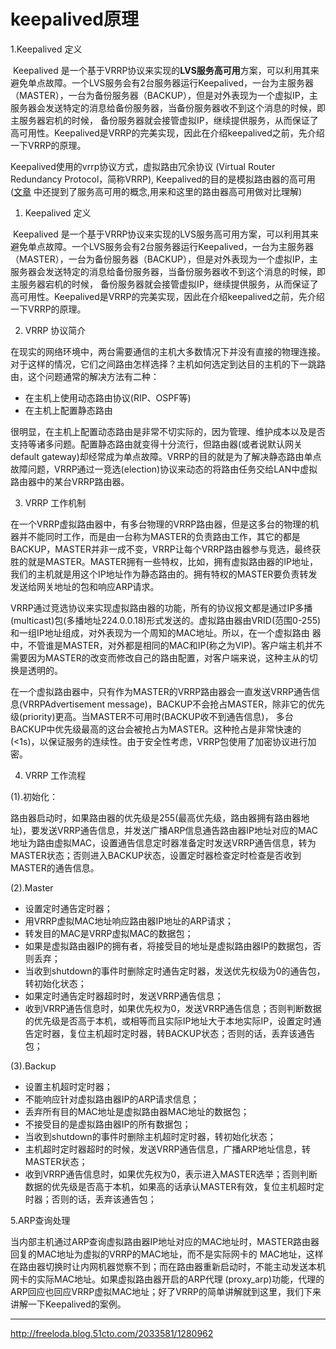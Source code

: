 # keepalived原理

1.Keepalived 定义

​       Keepalived 是一个基于VRRP协议来实现的**LVS服务高可用**方案，可以利用其来避免单点故障。一个LVS服务会有2台服务器运行Keepalived，一台为主服务器（MASTER），一台为备份服务器（BACKUP），但是对外表现为一个虚拟IP，主服务器会发送特定的消息给备份服务器，当备份服务器收不到这个消息的时候，即主服务器宕机的时候， 备份服务器就会接管虚拟IP，继续提供服务，从而保证了高可用性。Keepalived是VRRP的完美实现，因此在介绍keepalived之前，先介绍一下VRRP的原理。

Keepalived使用的vrrp协议方式，虚拟路由冗余协议 (Virtual Router Redundancy Protocol，简称VRRP), Keepalived的目的是模拟路由器的高可用([文章](http://freeloda.blog.51cto.com/2033581/1280962) 中还提到了服务高可用的概念,用来和这里的路由器高可用做对比理解)



1. Keepalived 定义

​       Keepalived 是一个基于VRRP协议来实现的LVS服务高可用方案，可以利用其来避免单点故障。一个LVS服务会有2台服务器运行Keepalived，一台为主服务器（MASTER），一台为备份服务器（BACKUP），但是对外表现为一个虚拟IP，主服务器会发送特定的消息给备份服务器，当备份服务器收不到这个消息的时候，即主服务器宕机的时候， 备份服务器就会接管虚拟IP，继续提供服务，从而保证了高可用性。Keepalived是VRRP的完美实现，因此在介绍keepalived之前，先介绍一下VRRP的原理。

2. VRRP 协议简介

在现实的网络环境中，两台需要通信的主机大多数情况下并没有直接的物理连接。对于这样的情况，它们之间路由怎样选择？主机如何选定到达目的主机的下一跳路由，这个问题通常的解决方法有二种：

- 在主机上使用动态路由协议(RIP、OSPF等)
- 在主机上配置静态路由

很明显，在主机上配置动态路由是非常不切实际的，因为管理、维护成本以及是否支持等诸多问题。配置静态路由就变得十分流行，但路由器(或者说默认网关default gateway)却经常成为单点故障。VRRP的目的就是为了解决静态路由单点故障问题，VRRP通过一竞选(election)协议来动态的将路由任务交给LAN中虚拟路由器中的某台VRRP路由器。

3. VRRP 工作机制

​       在一个VRRP虚拟路由器中，有多台物理的VRRP路由器，但是这多台的物理的机器并不能同时工作，而是由一台称为MASTER的负责路由工作，其它的都是BACKUP，MASTER并非一成不变，VRRP让每个VRRP路由器参与竞选，最终获胜的就是MASTER。MASTER拥有一些特权，比如，拥有虚拟路由器的IP地址，我们的主机就是用这个IP地址作为静态路由的。拥有特权的MASTER要负责转发发送给网关地址的包和响应ARP请求。

​       VRRP通过竞选协议来实现虚拟路由器的功能，所有的协议报文都是通过IP多播(multicast)包(多播地址224.0.0.18)形式发送的。虚拟路由器由VRID(范围0-255)和一组IP地址组成，对外表现为一个周知的MAC地址。所以，在一个虚拟路由 器中，不管谁是MASTER，对外都是相同的MAC和IP(称之为VIP)。客户端主机并不需要因为MASTER的改变而修改自己的路由配置，对客户端来说，这种主从的切换是透明的。

​       在一个虚拟路由器中，只有作为MASTER的VRRP路由器会一直发送VRRP通告信息(VRRPAdvertisement message)，BACKUP不会抢占MASTER，除非它的优先级(priority)更高。当MASTER不可用时(BACKUP收不到通告信息)， 多台BACKUP中优先级最高的这台会被抢占为MASTER。这种抢占是非常快速的(<1s)，以保证服务的连续性。由于安全性考虑，VRRP包使用了加密协议进行加密。

4. VRRP 工作流程

(1).初始化：    

​	路由器启动时，如果路由器的优先级是255(最高优先级，路由器拥有路由器地址)，要发送VRRP通告信息，并发送广播ARP信息通告路由器IP地址对应的MAC地址为路由虚拟MAC，设置通告信息定时器准备定时发送VRRP通告信息，转为MASTER状态；否则进入BACKUP状态，设置定时器检查定时检查是否收到MASTER的通告信息。

(2).Master

- 设置定时通告定时器；
- 用VRRP虚拟MAC地址响应路由器IP地址的ARP请求；
- 转发目的MAC是VRRP虚拟MAC的数据包；
- 如果是虚拟路由器IP的拥有者，将接受目的地址是虚拟路由器IP的数据包，否则丢弃；
- 当收到shutdown的事件时删除定时通告定时器，发送优先权级为0的通告包，转初始化状态；
- 如果定时通告定时器超时时，发送VRRP通告信息；
- 收到VRRP通告信息时，如果优先权为0，发送VRRP通告信息；否则判断数据的优先级是否高于本机，或相等而且实际IP地址大于本地实际IP，设置定时通告定时器，复位主机超时定时器，转BACKUP状态；否则的话，丢弃该通告包；

(3).Backup

- 设置主机超时定时器；
- 不能响应针对虚拟路由器IP的ARP请求信息；
- 丢弃所有目的MAC地址是虚拟路由器MAC地址的数据包；
- 不接受目的是虚拟路由器IP的所有数据包；
- 当收到shutdown的事件时删除主机超时定时器，转初始化状态；
- 主机超时定时器超时的时候，发送VRRP通告信息，广播ARP地址信息，转MASTER状态；
- 收到VRRP通告信息时，如果优先权为0，表示进入MASTER选举；否则判断数据的优先级是否高于本机，如果高的话承认MASTER有效，复位主机超时定时器；否则的话，丢弃该通告包；

5.ARP查询处理

​       当内部主机通过ARP查询虚拟路由器IP地址对应的MAC地址时，MASTER路由器回复的MAC地址为虚拟的VRRP的MAC地址，而不是实际网卡的 MAC地址，这样在路由器切换时让内网机器觉察不到；而在路由器重新启动时，不能主动发送本机网卡的实际MAC地址。如果虚拟路由器开启的ARP代理 (proxy_arp)功能，代理的ARP回应也回应VRRP虚拟MAC地址；好了VRRP的简单讲解就到这里，我们下来讲解一下Keepalived的案例。

---

http://freeloda.blog.51cto.com/2033581/1280962